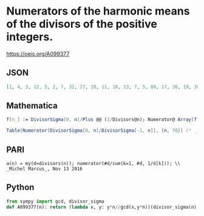 # Numerators of the harmonic means of the divisors of the positive integers\.
https://oeis.org/A099377
## JSON
```JSON
[1, 4, 3, 12, 5, 2, 7, 32, 27, 20, 11, 18, 13, 7, 5, 80, 17, 36, 19, 20, 21, 22, 23, 16, 75, 52, 27, 3, 29, 10, 31, 64, 11, 68, 35, 324, 37, 38, 39, 32, 41, 7, 43, 22, 45, 23, 47, 120, 49, 100, 17, 156, 53, 18, 55, 56, 57, 116, 59, 30, 61, 31, 189, 448, 65, 11, 67, 68, 23, 35]
```
## Mathematica
```Mathematica
f[n_] := DivisorSigma[0, n]/Plus @@ (1/Divisors@n); Numerator@ Array[f, 70] (* _Robert G. Wilson v_, Aug 04 2010 *)
```
```Mathematica
Table[Numerator[DivisorSigma[0, n]/DivisorSigma[-1, n]], {n, 70}] (* _Ivan Neretin_, Nov 13 2016 *)
```
## PARI
```PARI
a(n) = my(d=divisors(n)); numerator(#d/sum(k=1, #d, 1/d[k])); \\ _Michel Marcus_, Nov 13 2016
```
## Python
```Python
from sympy import gcd, divisor_sigma
def A099377(n): return (lambda x, y: y*n//gcd(x,y*n))(divisor_sigma(n),divisor_sigma(n,0)) # _Chai Wah Wu_, Oct 20 2021
```
